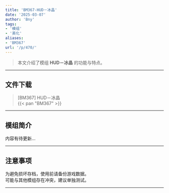 ```yaml
---
title: 'BM367-HUD－冰晶'
date: '2025-03-07'
author: 'Bny'
tags:
- '模组'
- '美化'
aliases:
- 'BM367'
url: '/p/470/'
---
```


> 本文介绍了模组 **HUD－冰晶** 的功能与特点。

---

## 文件下载

> [BM367] HUD－冰晶  
{{< pan "BM367" >}}  

---

## 模组简介

>  
内容有待更新...  

---

## 注意事项

>  
为避免损坏存档，使用前请备份游戏数据。  
可能与其他模组存在冲突，建议单独测试。  

---

